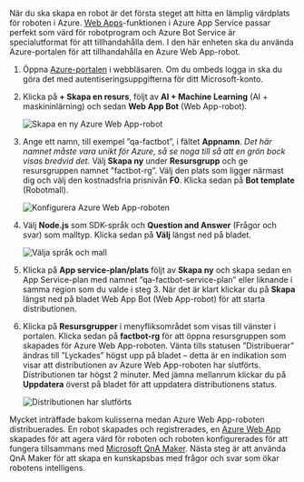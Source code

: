 När du ska skapa en robot är det första steget att hitta en lämplig värdplats för roboten i Azure. [Web Apps](https://azure.microsoft.com/services/app-service/web/)-funktionen i Azure App Service passar perfekt som värd för robotprogram och Azure Bot Service är specialutformat för att tillhandahålla dem. I den här enheten ska du använda Azure-portalen för att tillhandahålla en Azure Web App-robot.

1. Öppna [Azure-portalen](https://portal.azure.com/?azure-portal=true) i webbläsaren. Om du ombeds logga in ska du göra det med autentiseringsuppgifterna för ditt Microsoft-konto.

1. Klicka på **+ Skapa en resurs**, följt av **AI + Machine Learning** (AI + maskininlärning) och sedan **Web App Bot** (Web App-robot).
 
    ![Skapa en ny Azure Web App-robot](../media-draft/2-new-bot-service.png)

1. Ange ett namn, till exempel ”qa-factbot”, i fältet **Appnamn**. *Det här namnet måste vara unikt för Azure, så se noga till så att en grön bock visas bredvid det.* Välj **Skapa ny** under **Resursgrupp** och ge resursgruppen namnet ”factbot-rg”. Välj den plats som ligger närmast dig och välj den kostnadsfria prisnivån **F0**. Klicka sedan på **Bot template** (Robotmall).

    ![Konfigurera Azure Web App-roboten](../media-draft/2-portal-start-bot-creation.png)

1. Välj **Node.js** som SDK-språk och **Question and Answer** (Frågor och svar) som malltyp. Klicka sedan på **Välj** längst ned på bladet.   
  
    ![Välja språk och mall](../media-draft/2-portal-select-template.png)

1. Klicka på **App service-plan/plats** följt av **Skapa ny** och skapa sedan en App Service-plan med namnet ”qa-factbot-service-plan” eller liknande i samma region som du valde i steg 3. När det är klart klickar du på **Skapa** längst ned på bladet Web App Bot (Web App-robot) för att starta distributionen. 

1. Klicka på **Resursgrupper** i menyfliksområdet som visas till vänster i portalen. Klicka sedan på **factbot-rg** för att öppna resursgruppen som skapades för Azure Web App-roboten. Vänta tills statusen ”Distribuerar” ändras till ”Lyckades” högst upp på bladet – detta är en indikation som visar att distributionen av Azure Web App-roboten har slutförts. Distributionen tar högst 2 minuter. Med jämna mellanrum klickar du på **Uppdatera** överst på bladet för att uppdatera distributionens status.

    ![Distributionen har slutförts](../media-draft/2-deployment-succeeded.png)
  
Mycket inträffade bakom kulisserna medan Azure Web App-roboten distribuerades. En robot skapades och registrerades, en [Azure Web App](https://azure.microsoft.com/services/app-service/web/) skapades för att agera värd för roboten och roboten konfigurerades för att fungera tillsammans med [Microsoft QnA Maker](https://www.qnamaker.ai/). Nästa steg är att använda QnA Maker för att skapa en kunskapsbas med frågor och svar som ökar robotens intelligens.